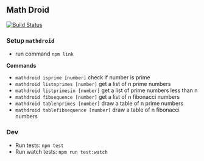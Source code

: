 ## Math Droid

[![Build Status](https://travis-ci.org/RichardKotze/math-droid.svg?branch=master)](https://travis-ci.org/RichardKotze/math-droid)

### Setup `mathdroid` 
- run command `npm link`

**Commands**

- `mathdroid isprime [number]` check if number is prime
- `mathdroid listnprimes [number]` get a list of n prime numbers
- `mathdroid listprimesin [number]` get a list of prime numbers less than n
- `mathdroid fibsequence [number]` get a list of n fibonacci numbers
- `mathdroid tablenprimes [number]` draw a table of n prime numbers
- `mathdroid tablefibsequence [number]` draw a table of n fibonacci numbers

### Dev

- Run tests: `npm test`
- Run watch tests: `npm run test:watch`